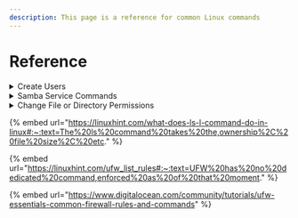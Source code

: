 ```yaml
---
description: This page is a reference for common Linux commands
---
```


# Reference

<details>

<summary>Create Users</summary>

To create a new user account, invoke the `useradd` command followed by the name of the user.

For example to create a new user named `username` you would run:

```
sudo useradd username
```



To be able to log in as the newly created user, you need to set the user password. To do that run the [`passwd`](https://linuxize.com/post/how-to-change-user-password-in-linux/) command followed by the username:

```
sudo passwd username
```



On most Linux distributions, when creating a new user account with `useradd`, the user’s home directory is not created.

Use the `-m` (`--create-home`) option to create the user home directory as `/home/username`:

```
sudo useradd -m username
```

</details>

<details>

<summary>Samba Service Commands</summary>

```
sudo service smbd status
sudo service smbd start
sudo service smbd stop
sudo service smbd restart
```

</details>

<details>

<summary>Change File or Directory Permissions</summary>

#### Owner

Change the owner of a file by using the chown command.

```
sudo chown new-owner  filename
```

* new-owner: Specifies the user name or UID of the new owner of the file or directory.&#x20;
* filename: Specifies the file or directory. &#x20;



Verify that the owner of the file has changed.

```
ls -l filename
```

#### Group

Change the group owner of a file by using the chgrp command.

```
 chgrp group filename
```

* group: Specifies the group name or GID of the new group of the file or directory.&#x20;
* filename: Specifies the file or directory.

Verify that the owner of the file has changed.

```
ls -l filename
```



</details>

{% embed url="https://linuxhint.com/what-does-ls-l-command-do-in-linux#:~:text=The%20ls%20command%20takes%20the,ownership%2C%20file%20size%2C%20etc." %}

{% embed url="https://linuxhint.com/ufw_list_rules#:~:text=UFW%20has%20no%20dedicated%20command,enforced%20as%20of%20that%20moment." %}

{% embed url="https://www.digitalocean.com/community/tutorials/ufw-essentials-common-firewall-rules-and-commands" %}
